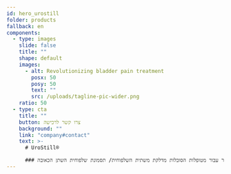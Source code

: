 ```yaml
---
id: hero_urostill
folder: products
fallback: en
components:
  - type: images
    slide: false
    title: ""
    shape: default
    images:
      - alt: Revolutionizing bladder pain treatment
        posx: 50
        posy: 50
        text: ""
        src: /uploads/tagline-pic-wider.png
    ratio: 50
  - type: cta
    title: ""
    button: צרו קשר לרכישה
    background: ""
    link: "company#contact"
    text: >-
      # UroStill®

      ### מכשיר עזר להחדרה עצמית לשלפוחית השתן. פותח בעיקר עבור מטופלות הסובלות מדלקת משתית השלפוחית/ תסמונת שלפוחית השתן הכאובה.
---
```

